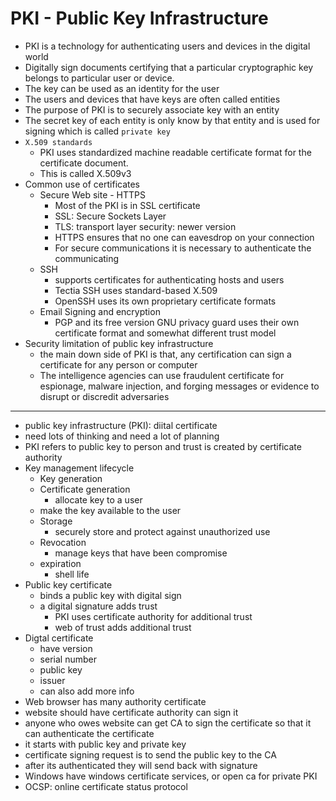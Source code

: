# PKI - Public Key Infrastructure

- PKI is a technology for authenticating users and devices in the digital world
- Digitally sign documents certifying that a particular cryptographic key belongs to particular user or device.
- The key can be used as an identity for the user
- The users and devices that have keys are often called entities
- The purpose of PKI is to securely associate key with an entity
- The secret key of each entity is only know by that entity and is used for signing which is called `private key`
- `X.509 standards`
    - PKI uses standardized machine readable certificate format for the certificate document.
    - This is called X.509v3
- Common use of certificates
    - Secure Web site - HTTPS
        - Most of the PKI is in SSL certificate 
        - SSL: Secure Sockets Layer
        - TLS: transport layer security: newer version
        - HTTPS ensures that no one can eavesdrop on your connection 
        - For secure communications it is necessary to authenticate the communicating 
    - SSH
        - supports certificates for authenticating hosts and users
        - Tectia SSH uses standard-based X.509
        - OpenSSH uses its own proprietary certificate formats
    - Email Signing and encryption
        - PGP and its free version GNU privacy guard uses their own certificate format and somewhat different trust model
- Security limitation of public key infrastructure
    - the main down side of PKI is that, any certification can sign a certificate for any person or computer
    - The intelligence agencies can use fraudulent certificate for espionage, malware injection, and forging messages or evidence to disrupt or discredit adversaries

---

- public key infrastructure (PKI): diital certificate
- need lots of thinking and need a lot of planning
- PKI refers to public key to person and trust is created by certificate authority
- Key management lifecycle  
    - Key generation 
    - Certificate generation
        - allocate key to a user
    - make the key available to the user
    - Storage
        - securely store and protect against unauthorized use
    - Revocation
        - manage keys that have been compromise
    - expiration 
        - shell life
- Public key certificate
    - binds a public key with digital sign
    - a digital signature adds trust
        - PKI uses certificate authority for additional trust
        - web of trust adds additional trust
- Digtal certificate
    - have version
    - serial number
    - public key 
    - issuer
    - can also add more info
- Web browser has many authority certificate
- website should have certificate authority can sign it
- anyone who owes website can get CA to sign the certificate so that it can authenticate the certificate
- it starts with public key and private key
- certificate signing request is to send the public key to the CA
- after its authenticated they will send back with signature
- Windows have windows certificate services, or open ca for private PKI
- OCSP: online certificate status protocol 


